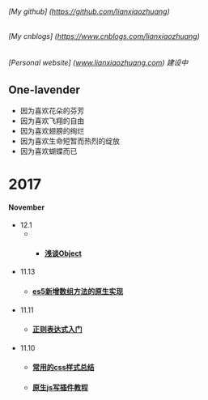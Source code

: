 ###### [My github]  (https://github.com/lianxiaozhuang)
###### [My cnblogs] (https://www.cnblogs.com/lianxiaozhuang)
###### [Personal website] (www.lianxiaozhuang.com) *建设中*
## One-lavender
* 因为喜欢花朵的芬芳
* 因为喜欢飞翔的自由
* 因为喜欢翅膀的绚烂
* 因为喜欢生命短暂而热烈的绽放
* 因为喜欢蝴蝶而已


# 2017


####  November
* 12.1 
	* * #### [浅谈Object](https://github.com/lianxiaozhuang/blog/Object)
* 11.13  
  * #### [es5新增数组方法的原生实现](https://github.com/lianxiaozhuang/blog/issues/5)
* 11.11  
  * #### [正则表达式入门](https://github.com/lianxiaozhuang/blog/issues/4)
* 11.10
  * #### [常用的css样式总结](https://github.com/lianxiaozhuang/blog/issues/1)
  * #### [原生js写插件教程](https://github.com/lianxiaozhuang/blog/issues/2)
